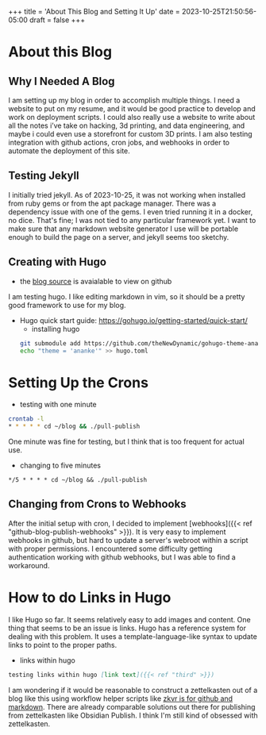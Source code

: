 +++
title = 'About This Blog and Setting It Up'
date = 2023-10-25T21:50:56-05:00
draft = false
+++

# About this Blog

## Why I Needed A Blog
I am setting up my blog in order to accomplish multiple things.
I need a website to put on my resume, and it would be good practice to develop and work on deployment scripts.
I could also really use a website to write about all the notes i’ve take on hacking, 3d printing, and data engineering, and maybe i could even use a storefront for custom 3D prints.
I am also testing integration with github actions, cron jobs, and webhooks in order to automate the deployment of this site.

## Testing Jekyll
I initially tried jekyll. 
As of 2023-10-25, it was not working when installed from ruby gems or from the apt package manager.
There was a dependency issue with one of the gems.
I even tried running it in a docker, no dice.
That's fine; I was not tied to any particular framework yet.
I want to make sure that any markdown website generator I use will be portable enough to build the page on a server, and jekyll seems too sketchy.

## Creating with Hugo
- the [blog source](https://github.com/nicholas-long/blog) is avaialable to view on github

I am testing hugo.
I like editing markdown in vim, so it should be a pretty good framework to use for my blog.
- Hugo quick start guide: https://gohugo.io/getting-started/quick-start/
  - installing hugo
  ```bash
  git submodule add https://github.com/theNewDynamic/gohugo-theme-ananke.git themes/ananke
  echo "theme = 'ananke'" >> hugo.toml
  ```

# Setting Up the Crons

- testing with one minute
```bash
crontab -l
* * * * * cd ~/blog && ./pull-publish
```

One minute was fine for testing, but I think that is too frequent for actual use.

- changing to five minutes
```crontab
*/5 * * * * cd ~/blog && ./pull-publish
```

## Changing from Crons to Webhooks
After the initial setup with cron, I decided to implement [webhooks]({{< ref "github-blog-publish-webhooks" >}}).
It is very easy to implement webhooks in github, but hard to update a server's webroot within a script with proper permissions.
I encountered some difficulty getting authentication working with github webhooks, but I was able to find a workaround.

# How to do Links in Hugo
I like Hugo so far. It seems relatively easy to add images and content.
One thing that seems to be an issue is links. Hugo has a reference system for dealing with this problem.
It uses a template-language-like syntax to update links to point to the proper paths.

- links within hugo
```markdown
testing links within hugo [link text]({{< ref "third" >}})
```

I am wondering if it would be reasonable to construct a zettelkasten out of a blog like this using workflow helper scripts like [zkvr is for github and markdown](https://github.com/nicholas-long/zkvr).
There are already comparable solutions out there for publishing from zettelkasten like Obsidian Publish.
I think I'm still kind of obsessed with zettelkasten.
